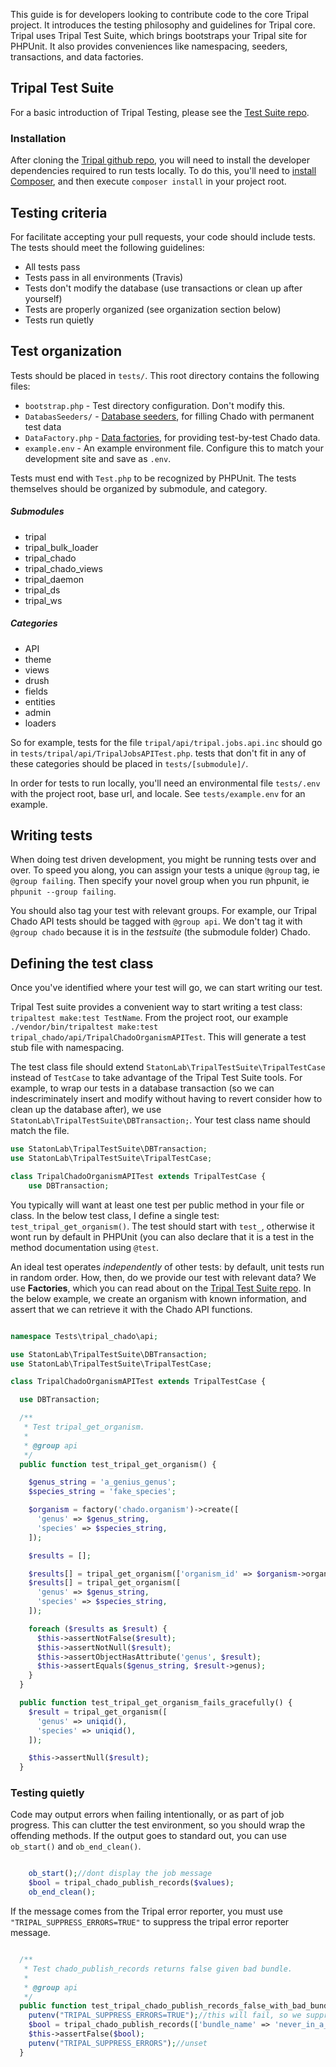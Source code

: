 
This guide is for developers looking to contribute code to the core Tripal project.  It introduces the testing philosophy and guidelines for Tripal core.  Tripal uses Tripal Test Suite, which brings bootstraps your Tripal site for PHPUnit.  It also provides conveniences like namespacing, seeders, transactions, and data factories.


## Tripal Test Suite

For a basic introduction of Tripal Testing, please see the [Test Suite repo](https://github.com/statonlab/TripalTestSuite).


### Installation

After cloning the [Tripal github repo](https://github.com/tripal/tripal), you will need to install the developer dependencies required to run tests locally.  To do this, you'll need to [install Composer](https://getcomposer.org/doc/00-intro.md), and then execute `composer install` in your project root.


## Testing criteria
For facilitate accepting your pull requests, your code should include tests.  The tests should meet the following guidelines:

* All tests pass
* Tests pass in all environments (Travis)
* Tests don't modify the database (use transactions or clean up after yourself)
* Tests are properly organized (see organization section below)
* Tests run quietly

## Test organization

Tests should be placed in `tests/`.  This root directory contains the following files:
* `bootstrap.php` - Test directory configuration.  Don't modify this.
* `DatabasSeeders/` - [Database seeders](https://github.com/statonlab/TripalTestSuite#database-seeders), for filling Chado with permanent test data
* `DataFactory.php` - [Data factories](https://github.com/statonlab/TripalTestSuite#factories), for providing test-by-test Chado data.
* `example.env` - An example environment file.  Configure this to match your development site and save as `.env`.

Tests must end with `Test.php` to be recognized by PHPUnit.  The tests themselves should be organized by submodule, and category.  

##### Submodules

* tripal
* tripal_bulk_loader
* tripal_chado
* tripal_chado_views
* tripal_daemon
* tripal_ds
* tripal_ws

##### Categories
* API
* theme
* views
* drush
* fields
* entities
* admin
* loaders

So for example, tests for the file `tripal/api/tripal.jobs.api.inc` should go in `tests/tripal/api/TripalJobsAPITest.php`. tests that don't fit in any of these categories should be placed in `tests/[submodule]/`.

In order for tests to run locally, you'll need an environmental file `tests/.env` with the project root, base url, and locale.  See `tests/example.env` for an example.

## Writing tests

When doing test driven development, you might be running tests over and over.  To speed you along, you can assign your tests a unique `@group` tag, ie `@group failing`.  Then specify your novel group when you run phpunit, ie `phpunit --group failing`.

You should also tag your test with relevant groups.  For example, our Tripal Chado API tests should be tagged with `@group api`.  We don't tag it with `@group chado` because it is in the *testsuite* (the submodule folder) Chado.


## Defining the test class


Once you've identified where your test will go, we can start writing our test.


Tripal Test suite provides a convenient way to start writing a test class: `tripaltest make:test TestName`.  From the project root, our example  `./vendor/bin/tripaltest make:test tripal_chado/api/TripalChadoOrganismAPITest`.  This will generate a test stub file with namespacing.


The test class file should extend `StatonLab\TripalTestSuite\TripalTestCase` instead of `TestCase` to take advantage of the Tripal Test Suite tools.  For example, to wrap our tests in a database transaction (so we can indescriminately insert and modify without having to revert consider how to clean up the database after), we use `StatonLab\TripalTestSuite\DBTransaction;`.  Your test class name should match the file.


```php
use StatonLab\TripalTestSuite\DBTransaction;
use StatonLab\TripalTestSuite\TripalTestCase;

class TripalChadoOrganismAPITest extends TripalTestCase {
	use DBTransaction;

```


You typically will want at least one test per public method in your file or class. In the below test class, I define a single test: `test_tripal_get_organism()`.  The test should start with `test_`, otherwise it wont run by default in PHPUnit (you can also declare that it is a test in the method documentation using `@test`.   

An ideal test operates *independently* of other tests: by default, unit tests run in random order.  How, then, do we provide our test with relevant data?  We use **Factories**, which you can read about on the [Tripal Test Suite repo](https://github.com/statonlab/TripalTestSuite#factories).  In the below example, we create an organism with known information, and assert that we can retrieve it with the Chado API functions.



```php

namespace Tests\tripal_chado\api;

use StatonLab\TripalTestSuite\DBTransaction;
use StatonLab\TripalTestSuite\TripalTestCase;

class TripalChadoOrganismAPITest extends TripalTestCase {

  use DBTransaction;

  /**
   * Test tripal_get_organism.
   *
   * @group api
   */
  public function test_tripal_get_organism() {

    $genus_string = 'a_genius_genus';
    $species_string = 'fake_species';

    $organism = factory('chado.organism')->create([
      'genus' => $genus_string,
      'species' => $species_string,
    ]);

    $results = [];

    $results[] = tripal_get_organism(['organism_id' => $organism->organism_id]);
    $results[] = tripal_get_organism([
      'genus' => $genus_string,
      'species' => $species_string,
    ]);

    foreach ($results as $result) {
      $this->assertNotFalse($result);
      $this->assertNotNull($result);
      $this->assertObjectHasAttribute('genus', $result);
      $this->assertEquals($genus_string, $result->genus);
    }
  }

  public function test_tripal_get_organism_fails_gracefully() {
    $result = tripal_get_organism([
      'genus' => uniqid(),
      'species' => uniqid(),
    ]);

    $this->assertNull($result);
  }

```
### Testing quietly

Code may output errors when failing intentionally, or as part of job progress.  This can clutter the test environment, so you should wrap the offending methods.  If the output goes to standard out, you can use `ob_start()` and `ob_end_clean()`.


```php

    ob_start();//dont display the job message
    $bool = tripal_chado_publish_records($values);
    ob_end_clean();

```

If the message comes from the Tripal error reporter, you must use `"TRIPAL_SUPPRESS_ERRORS=TRUE"` to suppress the tripal error reporter message.

```php

  /**
   * Test chado_publish_records returns false given bad bundle.
   *
   * @group api
   */
  public function test_tripal_chado_publish_records_false_with_bad_bundle() {
    putenv("TRIPAL_SUPPRESS_ERRORS=TRUE");//this will fail, so we suppress the tripal error reporter
    $bool = tripal_chado_publish_records(['bundle_name' => 'never_in_a_million_years']);
    $this->assertFalse($bool);
    putenv("TRIPAL_SUPPRESS_ERRORS");//unset
  }

 ```
